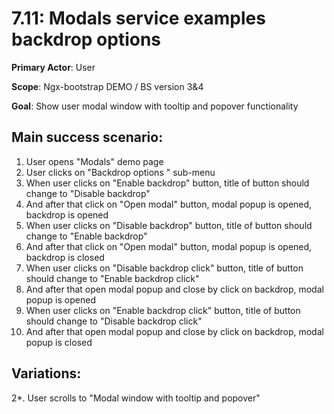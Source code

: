 7.11: Modals service examples backdrop options 
=============================================

**Primary Actor**: User 
 
**Scope**: Ngx-bootstrap DEMO / BS version 3&4

**Goal**: Show user modal window with tooltip and popover functionality

Main success scenario:
----------------------

1. User opens "Modals" demo page
2. User clicks on "Backdrop options " sub-menu
3. When user clicks on "Enable backdrop" button, title of button should change to "Disable backdrop"
4. And after that click on "Open modal" button, modal popup is opened, backdrop is opened
5. When user clicks on "Disable backdrop" button, title of button should change to "Enable backdrop"
6. And after that click on "Open modal" button, modal popup is opened, backdrop is closed
7. When user clicks on "Disable backdrop click" button, title of button should change to "Enable backdrop click"
8. And after that open modal popup and close by click on backdrop, modal popup is opened
9. When user clicks on "Enable backdrop click" button, title of button should change to "Disable backdrop click"
10. And after that open modal popup and close by click on backdrop, modal popup is closed

Variations:
----------

2*. User scrolls to "Modal window with tooltip and popover"
